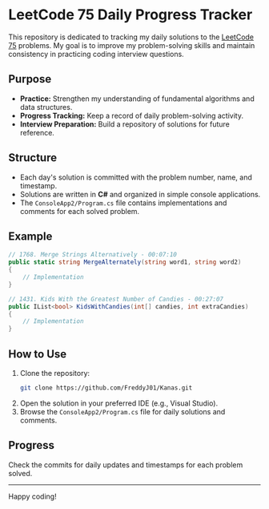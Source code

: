 # LeetCode 75 Daily Progress Tracker

This repository is dedicated to tracking my daily solutions to the [LeetCode 75](https://leetcode.com/study-plan/leetcode-75/) problems. My goal is to improve my problem-solving skills and maintain consistency in practicing coding interview questions.

## Purpose

- **Practice:** Strengthen my understanding of fundamental algorithms and data structures.
- **Progress Tracking:** Keep a record of daily problem-solving activity.
- **Interview Preparation:** Build a repository of solutions for future reference.

## Structure

- Each day's solution is committed with the problem number, name, and timestamp.
- Solutions are written in **C#** and organized in simple console applications.
- The `ConsoleApp2/Program.cs` file contains implementations and comments for each solved problem.

## Example

```csharp
// 1768. Merge Strings Alternatively - 00:07:10
public static string MergeAlternately(string word1, string word2)
{
    // Implementation
}

// 1431. Kids With the Greatest Number of Candies - 00:27:07
public IList<bool> KidsWithCandies(int[] candies, int extraCandies)
{
    // Implementation
}
```

## How to Use

1. Clone the repository:
   ```bash
   git clone https://github.com/FreddyJ01/Kanas.git
   ```
2. Open the solution in your preferred IDE (e.g., Visual Studio).
3. Browse the `ConsoleApp2/Program.cs` file for daily solutions and comments.

## Progress

Check the commits for daily updates and timestamps for each problem solved.


---

Happy coding!